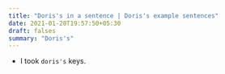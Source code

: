```yaml
---
title: "Doris's in a sentence | Doris's example sentences"
date: 2021-01-20T19:57:50+05:30
draft: falses
summary: "Doris's"
---
```

- I took `doris's` keys.
                 
